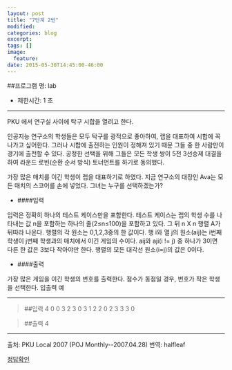 ```yaml
---
layout: post
title: "7단계 2번"
modified:
categories: blog
excerpt:
tags: []
image:
  feature:
date: 2015-05-30T14:45:00-46:00
---
```


##프로그램 명: lab
- 제한시간: 1 초


----------
PKU 에서 연구실 사이에 탁구 시합을 열려고 한다.

인공지능 연구소의 학생들은 모두 탁구를 광적으로 좋아하여, 랩을 대표하여 시합에 꼭 나가고 싶어한다. 그러나 시합에 출전하는 인원이 정해져 있기 때문 그들 중 한 사람만이 경기에 출전할 수 있다. 공정한 선택을 위해 그들은 모든 학생 쌍이 5전 3선승제 대결을 하여 라운드 로빈(순환 순서 방식) 토너먼트를 하기로 동의했다.

가장 많은 매치를 이긴 학생이 랩을 대표하기로 하였다. 지금 연구소의 대장인 Ava는 모든 매치의 스코어를 손에 넣었다. 그녀는 누구를 선택하겠는가?

- ####입력

입력은 정확히 하나의 테스트 케이스만을 포함한다.
테스트 케이스는 랩의 학생 수를 나타내는 값 n을 포함하는 하나의 줄(2≤n≤100)을 포함하고 있다. 그 뒤 n X n 행렬 A가 뒤따라 나온다. 행렬의 각 원소는 0,1,2,3중의 한 값이다. 행 i와 열 j의 원소(aij)는 i번째 학생이 j번째 학생과의 매치에서 이긴 게임의 수이다. aij와 aji(i != j) 중 하나가 3이면 다른 한 값은 3보다 작아야만 한다. 행렬의 모든 대각선 원소(i=j)의 값은 0이다.

- ####출력

가장 많은 게임을 이긴 학생의 번호를 출력한다. 점수가 동점일 경우, 번호가 작은 학생을 선택한다.
입출력 예



----------
> ##입력
4
0 0 3 2
3 0 3 1
2 2 0 2
3 3 3 0

> ##출력
4

--------------
출처: PKU Local 2007 (POJ Monthly--2007.04.28)
번역: halfleaf


[정답확인]

[정답확인]:http://183.106.113.109/judgeonline/showmessage.php?pname=lab

[jekyll-gh]: https://github.com/jekyll/jekyll
[jekyll]:    http://jekyllrb.com